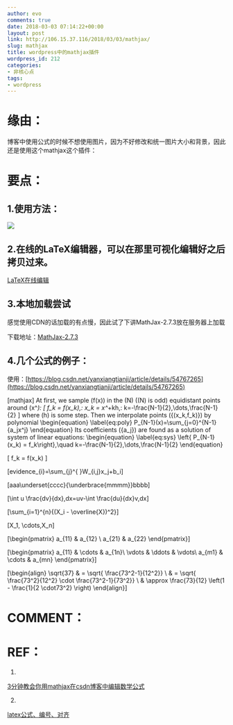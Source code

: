 ```yaml
---
author: evo
comments: true
date: 2018-03-03 07:14:22+00:00
layout: post
link: http://106.15.37.116/2018/03/03/mathjax/
slug: mathjax
title: wordpress中的mathjax插件
wordpress_id: 212
categories:
- 非核心点
tags:
- wordpress
---
```


<!-- more -->


# 缘由：


博客中使用公式的时候不想使用图片，因为不好修改和统一图片大小和背景，因此还是使用这个mathjax这个插件：


# 要点：




## 1.使用方法：


![](http://106.15.37.116/wp-content/uploads/2018/03/img_5a9bfbb69bb18.png)


## 2.在线的LaTeX编辑器，可以在那里可视化编辑好之后拷贝过来。


[LaTeX在线编辑](https://www.codecogs.com/latex/eqneditor.php?lang=zh-cn)


## 3.本地加载尝试


感觉使用CDN的话加载的有点慢，因此试了下讲MathJax-2.7.3放在服务器上加载

下载地址：[MathJax-2.7.3](https://www.mathjax.org/mathjax-v2-7-3-now-available/)


## 




## 4.几个公式的例子：


使用：[https://blog.csdn.net/yanxiangtianji/article/details/54767265](https://blog.csdn.net/yanxiangtianji/article/details/54767265)

[mathjax]
At first, we sample \(f(x)\) in the \(N\) (\(N\) is odd) equidistant points around \(x^*\):
\[
f_k = f(x_k),\: x_k = x^*+kh,\: k=-\frac{N-1}{2},\dots,\frac{N-1}{2}
\]
where \(h\) is some step.
Then we interpolate points \(\{(x_k,f_k)\}\) by polynomial
\begin{equation} \label{eq:poly}
P_{N-1}(x)=\sum_{j=0}^{N-1}{a_jx^j}
\end{equation}
Its coefficients \(\{a_j\}\) are found as a solution of system of linear equations:
\begin{equation} \label{eq:sys}
\left\{ P_{N-1}(x_k) = f_k\right\},\quad k=-\frac{N-1}{2},\dots,\frac{N-1}{2}
\end{equation}

\[
f_k = f(x_k)
\]

\[evidence_{i}=\sum_{j}^{ }W_{i,j}x_j+b_i\]





\[aaa\underset{cccc}{\underbrace{mmmm}}bbbb\]



\[\int u \frac{dv}{dx}\,dx=uv-\int \frac{du}{dx}v\,dx\]

\[\sum_{i=1}^{n}{(X_i - \overline{X})^2}\]



\[X_1, \cdots,X_n\]



\[\begin{pmatrix} a_{11} & a_{12} \\ a_{21} & a_{22} \end{pmatrix}\]

\[\begin{pmatrix} a_{11} & \cdots & a_{1n}\\ \vdots & \ddots & \vdots\\ a_{m1} & \cdots & a_{mn} \end{pmatrix}\]





\[\begin{align} \sqrt{37} & = \sqrt{ \frac{73^2-1}{12^2}} \\ & = \sqrt{ \frac{73^2}{12^2} \cdot \frac{73^2-1}{73^2}} \\ & \approx \frac{73}{12} \left(1 - \frac{1}{2 \cdot73^2} \right) \end{align}\]






# COMMENT：





# REF：





 	
  1. 


[3分钟教会你用mathjax在csdn博客中编辑数学公式](https://blog.csdn.net/cvrszeng/article/details/52333055)




 	
  2. 


[latex公式、编号、对齐](http://blog.sina.com.cn/s/blog_4419b53f0101baiw.html)








